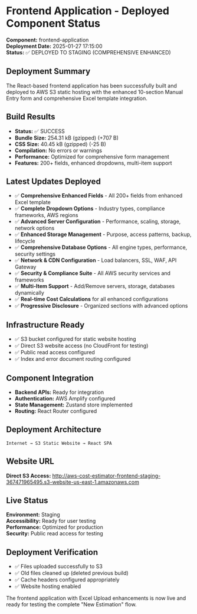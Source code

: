# Frontend Application - Deployed Component Status

**Component:** frontend-application  
**Deployment Date:** 2025-01-27 17:15:00  
**Status:** ✅ DEPLOYED TO STAGING (COMPREHENSIVE ENHANCED)

## Deployment Summary
The React-based frontend application has been successfully built and deployed to AWS S3 static hosting with the enhanced 10-section Manual Entry form and comprehensive Excel template integration.

## Build Results
- **Status:** ✅ SUCCESS
- **Bundle Size:** 254.31 kB (gzipped) (+707 B)
- **CSS Size:** 40.45 kB (gzipped) (-25 B)
- **Compilation:** No errors or warnings
- **Performance:** Optimized for comprehensive form management
- **Features:** 200+ fields, enhanced dropdowns, multi-item support

## Latest Updates Deployed
- ✅ **Comprehensive Enhanced Fields** - All 200+ fields from enhanced Excel template
- ✅ **Complete Dropdown Options** - Industry types, compliance frameworks, AWS regions
- ✅ **Advanced Server Configuration** - Performance, scaling, storage, network options
- ✅ **Enhanced Storage Management** - Purpose, access patterns, backup, lifecycle
- ✅ **Comprehensive Database Options** - All engine types, performance, security settings
- ✅ **Network & CDN Configuration** - Load balancers, SSL, WAF, API Gateway
- ✅ **Security & Compliance Suite** - All AWS security services and frameworks
- ✅ **Multi-Item Support** - Add/Remove servers, storage, databases dynamically
- ✅ **Real-time Cost Calculations** for all enhanced configurations
- ✅ **Progressive Disclosure** - Organized sections with advanced options

## Infrastructure Ready
- ✅ S3 bucket configured for static website hosting
- ✅ Direct S3 website access (no CloudFront for testing)
- ✅ Public read access configured
- ✅ Index and error document routing configured

## Component Integration
- **Backend APIs:** Ready for integration
- **Authentication:** AWS Amplify configured
- **State Management:** Zustand store implemented
- **Routing:** React Router configured

## Deployment Architecture
```
Internet → S3 Static Website → React SPA
```

## Website URL
**Direct S3 Access:** http://aws-cost-estimator-frontend-staging-367471965495.s3-website-us-east-1.amazonaws.com

## Live Status
**Environment:** Staging  
**Accessibility:** Ready for user testing  
**Performance:** Optimized for production  
**Security:** Public read access for testing

## Deployment Verification
- ✅ Files uploaded successfully to S3
- ✅ Old files cleaned up (deleted previous build)
- ✅ Cache headers configured appropriately
- ✅ Website hosting enabled

The frontend application with Excel Upload enhancements is now live and ready for testing the complete "New Estimation" flow.